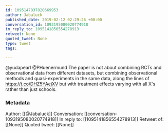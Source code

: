 ```yaml
---
id: 1095147837820669953
author: Jabaluck
published_date: 2019-02-12 02:29:26 +00:00
conversation_id: 1093195080020774918
in_reply_to: 1095141856554278913
retweet: None
quoted_tweet: None
type: tweet
tags:

---
```


@yudapearl @PHuenermund The paper is not about combining RCTs and observational data from different datasets, but combining observational methods and quasi-experiments in the same data, along the lines of https://t.co/DHZ5YAejXV but with treatment effects varying with all X's rather than just schools.

### Metadata

Author: [[@Jabaluck]]
Conversation: [[conversation-1093195080020774918]]
In reply to: [[1095141856554278913]]
Retweet of: [[None]]
Quoted tweet: [[None]]
